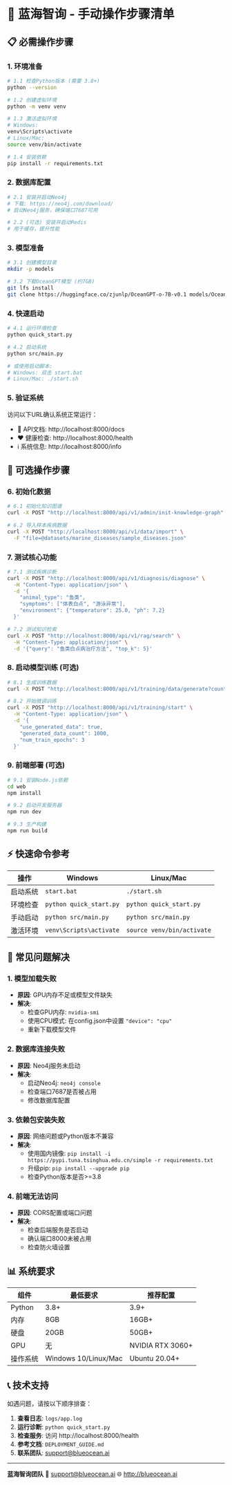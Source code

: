 # 🌊 蓝海智询 - 手动操作步骤清单

## 📋 必需操作步骤

### 1. 环境准备
```bash
# 1.1 检查Python版本 (需要 3.8+)
python --version

# 1.2 创建虚拟环境
python -m venv venv

# 1.3 激活虚拟环境
# Windows:
venv\Scripts\activate
# Linux/Mac:
source venv/bin/activate

# 1.4 安装依赖
pip install -r requirements.txt
```

### 2. 数据库配置
```bash
# 2.1 安装并启动Neo4j
# 下载: https://neo4j.com/download/
# 启动Neo4j服务，确保端口7687可用

# 2.2 (可选) 安装并启动Redis
# 用于缓存，提升性能
```

### 3. 模型准备
```bash
# 3.1 创建模型目录
mkdir -p models

# 3.2 下载OceanGPT模型 (约7GB)
git lfs install
git clone https://huggingface.co/zjunlp/OceanGPT-o-7B-v0.1 models/OceanGPT-o-7B-v0.1
```

### 4. 快速启动
```bash
# 4.1 运行环境检查
python quick_start.py

# 4.2 启动系统
python src/main.py

# 或使用启动脚本:
# Windows: 双击 start.bat
# Linux/Mac: ./start.sh
```

### 5. 验证系统
访问以下URL确认系统正常运行：
- 🏥 API文档: http://localhost:8000/docs
- ❤️ 健康检查: http://localhost:8000/health
- ℹ️ 系统信息: http://localhost:8000/info

## 🔧 可选操作步骤

### 6. 初始化数据
```bash
# 6.1 初始化知识图谱
curl -X POST "http://localhost:8000/api/v1/admin/init-knowledge-graph"

# 6.2 导入样本疾病数据
curl -X POST "http://localhost:8000/api/v1/data/import" \
  -F "file=@datasets/marine_diseases/sample_diseases.json"
```

### 7. 测试核心功能
```bash
# 7.1 测试疾病诊断
curl -X POST "http://localhost:8000/api/v1/diagnosis/diagnose" \
  -H "Content-Type: application/json" \
  -d '{
    "animal_type": "鱼类",
    "symptoms": ["体表白点", "游泳异常"],
    "environment": {"temperature": 25.0, "ph": 7.2}
  }'

# 7.2 测试知识检索
curl -X POST "http://localhost:8000/api/v1/rag/search" \
  -H "Content-Type: application/json" \
  -d '{"query": "鱼类白点病治疗方法", "top_k": 5}'
```

### 8. 启动模型训练 (可选)
```bash
# 8.1 生成训练数据
curl -X POST "http://localhost:8000/api/v1/training/data/generate?count=1000"

# 8.2 开始微调训练
curl -X POST "http://localhost:8000/api/v1/training/start" \
  -H "Content-Type: application/json" \
  -d '{
    "use_generated_data": true,
    "generated_data_count": 1000,
    "num_train_epochs": 3
  }'
```

### 9. 前端部署 (可选)
```bash
# 9.1 安装Node.js依赖
cd web
npm install

# 9.2 启动开发服务器
npm run dev

# 9.3 生产构建
npm run build
```

## ⚡ 快速命令参考

| 操作 | Windows | Linux/Mac |
|------|---------|-----------|
| 启动系统 | `start.bat` | `./start.sh` |
| 环境检查 | `python quick_start.py` | `python quick_start.py` |
| 手动启动 | `python src/main.py` | `python src/main.py` |
| 激活环境 | `venv\Scripts\activate` | `source venv/bin/activate` |

## 🚨 常见问题解决

### 1. 模型加载失败
- **原因**: GPU内存不足或模型文件缺失
- **解决**: 
  - 检查GPU内存: `nvidia-smi`
  - 使用CPU模式: 在config.json中设置 `"device": "cpu"`
  - 重新下载模型文件

### 2. 数据库连接失败
- **原因**: Neo4j服务未启动
- **解决**: 
  - 启动Neo4j: `neo4j console`
  - 检查端口7687是否被占用
  - 修改数据库配置

### 3. 依赖包安装失败
- **原因**: 网络问题或Python版本不兼容
- **解决**: 
  - 使用国内镜像: `pip install -i https://pypi.tuna.tsinghua.edu.cn/simple -r requirements.txt`
  - 升级pip: `pip install --upgrade pip`
  - 检查Python版本是否>=3.8

### 4. 前端无法访问
- **原因**: CORS配置或端口问题
- **解决**: 
  - 检查后端服务是否启动
  - 确认端口8000未被占用
  - 检查防火墙设置

## 📊 系统要求

| 组件 | 最低要求 | 推荐配置 |
|------|----------|----------|
| Python | 3.8+ | 3.9+ |
| 内存 | 8GB | 16GB+ |
| 硬盘 | 20GB | 50GB+ |
| GPU | 无 | NVIDIA RTX 3060+ |
| 操作系统 | Windows 10/Linux/Mac | Ubuntu 20.04+ |

## 📞 技术支持

如遇问题，请按以下顺序排查：

1. **查看日志**: `logs/app.log`
2. **运行诊断**: `python quick_start.py`
3. **检查服务**: 访问 http://localhost:8000/health
4. **参考文档**: `DEPLOYMENT_GUIDE.md`
5. **联系团队**: support@blueocean.ai

---

**蓝海智询团队** 📧 support@blueocean.ai 🌐 http://blueocean.ai 